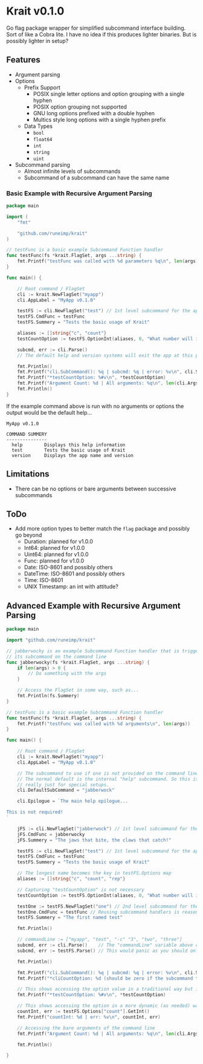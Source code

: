 Krait v0.1.0
============

Go flag package wrapper for simplified subcommand interface building. Sort of like a Cobra lite. I have no idea if this produces lighter binaries. But is possibly lighter in setup?


Features
--------

* Argument parsing
* Options
	* Prefix Support
		* POSIX single letter options and option grouping with a single hyphen
		* POSIX option grouping not supported
		* GNU long options prefixed with a double hyphen
		* Multics style long options with a single hyphen prefix
	* Data Types
		* `bool`
		* `float64`
		* `int`
		* `string`
		* `uint`
* Subcommand parsing
	* Almost infinite levels of subcommands
	* Subcommand of a subcommand can have the same name


### Basic Example with Recursive Argument Parsing


```go
package main

import (
	"fmt"

	"github.com/runeimp/krait"
)

// testFunc is a basic example Subcommand Function handler
func testFunc(fs *krait.FlagSet, args ...string) {
	fmt.Printf("testFunc was called with %d parameters %q\n", len(args), args)
}

func main() {

	// Root command / FlagSet
	cli := krait.NewFlagSet("myapp")
	cli.AppLabel = "MyApp v0.1.0"

	testFS := cli.NewFlagSet("test") // 1st level subcommand for the application
	testFS.CmdFunc = testFunc
	testFS.Summery = "Tests the basic usage of Krait"

	aliases := []string{"c", "count"}
	testCountOption := testFS.OptionInt(aliases, 0, "What number will invoke 'The Count'")

	subcmd, err := cli.Parse()
	// The default help and version systems will exit the app at this point if called

	fmt.Println()
	fmt.Printf("cli.SubCommand(): %q | subcmd: %q | error: %v\n", cli.SubCommand(), subcmd, err)
	fmt.Printf("*testCountOption: %#v\n", *testCountOption)
	fmt.Printf("Argument Count: %d | All arguments: %q\n", len(cli.Args()), cli.Args())
	fmt.Println()
}
```

If the example command above is run with no arguments or options the output would be the default help...

```text
MyApp v0.1.0

COMMAND SUMMERY
---------------
  help        Displays this help information
  test        Tests the basic usage of Krait
  version     Displays the app name and version

```


Limitations
-----------

* There can be no options or bare arguments between successive subcommands


ToDo
----

* Add more option types to better match the `flag` package and possibly go beyond
	* Duration: planned for v1.0.0
	* Int64: planned for v1.0.0
	* Uint64: planned for v1.0.0
	* Func: planned for v1.0.0
	* Date: ISO-8601 and possibly others
	* DateTime: ISO-8601 and possibly others
	* Time: ISO-8601
	* UNIX Timestamp: an int with attitude?



Advanced Example with Recursive Argument Parsing
------------------------------------------------

```go
package main

import "github.com/runeimp/krait"

// jabberwocky is an example Subcommand Function handler that is triggered by
// its subcommand on the command line
func jabberwocky(fs *krait.FlagSet, args ...string) {
	if len(args) > 0 {
		// Do something with the args
	}

	// Access the FlagSet in some way, such as...
	fmt.Println(fs.Summery)
}

// testFunc is a basic example Subcommand Function handler
func testFunc(fs *krait.FlagSet, args ...string) {
	fmt.Printf("testFunc was called with %d arguments\n", len(args))
}

func main() {

	// Root command / FlagSet
	cli := krait.NewFlagSet("myapp")
	cli.AppLabel = "MyApp v0.1.0"

	// The subcommand to use if one is not provided on the command line.
	// The normal default is the internal "help" subcommand. So this is
	// really just for special setups.
	cli.DefaultSubCommand = "jabberwock"

	cli.Epilogue = `The main help epilogue...

This is not required!
`

	jFS := cli.NewFlagSet("jabberwock") // 1st level subcommand for the application
	jFS.CmdFunc = jabberwocky
	jFS.Summery = "The jaws that bite, the claws that catch!"

	testFS := cli.NewFlagSet("test") // 1st level subcommand for the application
	testFS.CmdFunc = testFunc
	testFS.Summery = "Tests the basic usage of Krait"

	// The longest name becomes the key in testFS.Options map
	aliases := []string{"c", "count", "rep"}

	// Capturing "testCountOption" is not necessary
	testCountOption := testFS.OptionInt(aliases, 0, "What number will invoke 'The Count'")

	testOne := testFS.NewFlagSet("one") // 2nd level subcommand for the test subcommand
	testOne.CmdFunc = testFunc // Reusing subcommand handlers is reasonable
	testFS.Summery = "The first named test"

	fmt.Println()

	// commandLine := ["myapp", "test", "-c" "3", "two", "three"]
	subcmd, err := cli.Parse()    // The "commandLine" variable above could be passed for testing purposes
	subcmd, err := testFS.Parse() // This would panic as you should only call Parse on the root command/FlagSet

	fmt.Println()

	fmt.Printf("cli.SubCommand(): %q | subcmd: %q | error: %v\n", cli.SubCommand(), subcmd, err)
	fmt.Printf("*cliCountOption: %d (should be zero if the subcommand test was called as --count is an option for test and not root on the command line)\n", *cliCountOption)

	// This shows accessing the option value in a traditional way but is unnecessary
	fmt.Printf("*testCountOption: %#v\n", *testCountOption)

	// This shows accessing the option in a more dynamic (as needed) way
	countInt, err := testFS.Options["count"].GetInt()
	fmt.Printf("countInt: %d | err: %v\n", countInt, err)

	// Accessing the bare arguments of the command line
	fmt.Printf("Argument Count: %d | All arguments: %q\n", len(cli.Args()), cli.Args())

	fmt.Println()

}
```